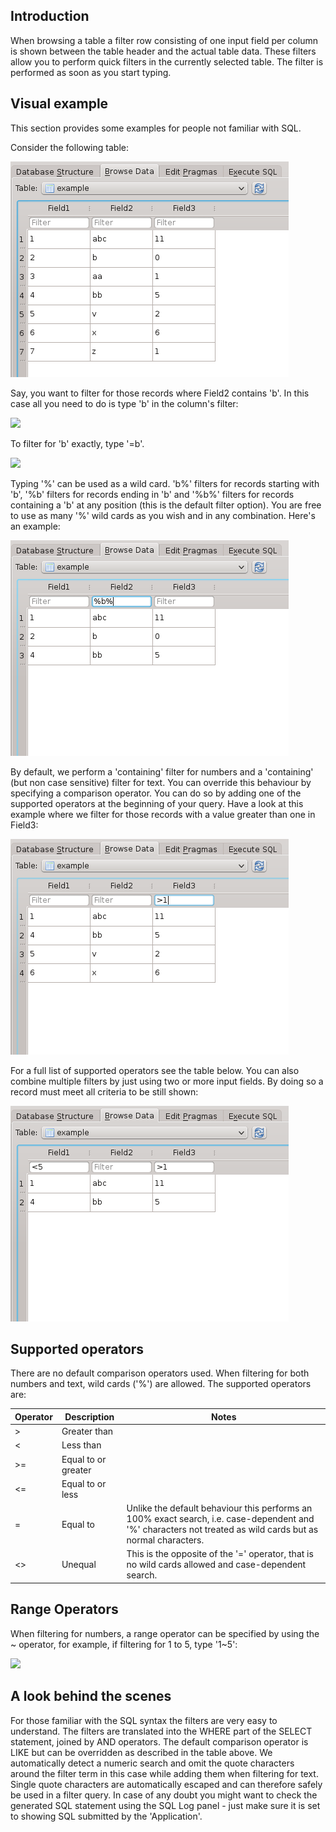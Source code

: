 ## Introduction
When browsing a table a filter row consisting of one input field per column is shown between the table header and the actual table data. These filters allow you to perform quick filters in the currently selected table. The filter is performed as soon as you start typing.

## Visual example
This section provides some examples for people not familiar with SQL.

Consider the following table:

![](filter1.png)

Say, you want to filter for those records where Field2 contains 'b'. In this case all you need to do is type 'b' in the column's filter:

![](http://www.chrisjlocke.co.uk/wp-content/uploads/2017/01/30_0935.jpg)

To filter for 'b' exactly, type '=b'.

![](http://www.chrisjlocke.co.uk/wp-content/uploads/2017/01/30_1024.jpg)

Typing '%' can be used as a wild card. 'b%' filters for records starting with 'b', '%b' filters for records ending in 'b' and '%b%' filters for records containing a 'b' at any position (this is the default filter option). You are free to use as many '%' wild cards as you wish and in any combination. Here's an example:

![](filter3.png)

By default, we perform a 'containing' filter for numbers and a 'containing' (but non case sensitive) filter for text. You can override this behaviour by specifying a comparison operator. You can do so by adding one of the supported operators at the beginning of your query. Have a look at this example where we filter for those records with a value greater than one in Field3:

![](filter4.png)

For a full list of supported operators see the table below. You can also combine multiple filters by just using two or more input fields. By doing so a record must meet all criteria to be still shown:

![](filter5.png)

## Supported operators
There are no default comparison operators used.  When filtering for both numbers and text, wild cards ('%') are allowed. The supported operators are:

Operator | Description         | Notes
---------|---------------------|------
>        | Greater than        | 
<        | Less than           | 
>=       | Equal to or greater | 
<=       | Equal to or less    | 
=        | Equal to            | Unlike the default behaviour this performs an 100% exact search, i.e. case-dependent and '%' characters not treated as wild cards but as normal characters.
<>       | Unequal             | This is the opposite of the '=' operator, that is no wild cards allowed and case-dependent search.

## Range Operators
When filtering for numbers, a range operator can be specified by using the ~ operator, for example, if filtering for 1 to 5, type '1~5':

![](http://www.chrisjlocke.co.uk/wp-content/uploads/2017/01/30_1002.jpg)

## A look behind the scenes
For those familiar with the SQL syntax the filters are very easy to understand. The filters are translated into the WHERE part of the SELECT statement, joined by AND operators. The default comparison operator is LIKE but can be overridden as described in the table above. We automatically detect a numeric search and omit the quote characters around the filter term in this case while adding them when filtering for text. Single quote characters are automatically escaped and can therefore safely be used in a filter query. In case of any doubt you might want to check the generated SQL statement using the SQL Log panel - just make sure it is set to showing SQL submitted by the 'Application'.